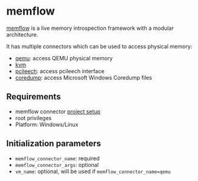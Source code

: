 # memflow

[memflow](https://github.com/memflow/memflow) is a live memory introspection framework with a modular architecture.

It has multiple connectors which can be used to access physical memory:
- [qemu](https://github.com/memflow/memflow-qemu): access QEMU physical memory
- [kvm](https://github.com/memflow/memflow-kvm)
- [pcileech](https://github.com/memflow/memflow-pcileech): access pcileech interface
- [coredump](https://github.com/memflow/memflow-coredump): access Microsoft Windows Coredump files

## Requirements

- memflow connector [project setup](https://github.com/memflow/memflow)
- root privileges
- Platform: Windows/Linux

## Initialization parameters

- `memflow_connector_name`: required
- `memflow_connector_args`: optional
- `vm_name`: optional, will be used if `memflow_connector_name=qemu`
